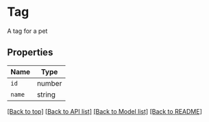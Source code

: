 
# Tag

A tag for a pet

## Properties

Name | Type
------------ | -------------
`id` | number
`name` | string


[[Back to top]](#) [[Back to API list]](../README.md#api-endpoints) [[Back to Model list]](../README.md#models) [[Back to README]](../README.md)


